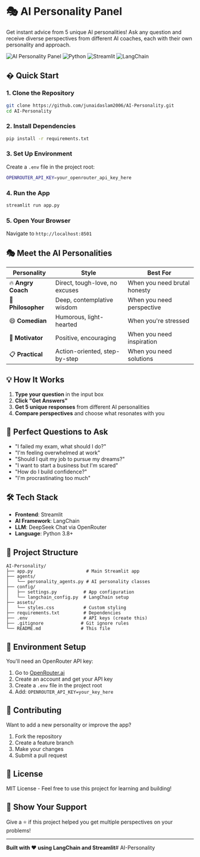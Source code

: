 # 🎭 AI Personality Panel

Get instant advice from 5 unique AI personalities! Ask any question and receive diverse perspectives from different AI coaches, each with their own personality and approach.

![AI Personality Panel](https://img.shields.io/badge/AI-Personality%20Panel-blue?style=for-the-badge)
![Python](https://img.shields.io/badge/python-v3.8+-blue.svg)
![Streamlit](https://img.shields.io/badge/Streamlit-FF4B4B?style=flat&logo=Streamlit&logoColor=white)
![LangChain](https://img.shields.io/badge/LangChain-🦜🔗-green)

## � Quick Start

### 1. Clone the Repository
```bash
git clone https://github.com/junaidaslam2006/AI-Personality.git
cd AI-Personality
```

### 2. Install Dependencies
```bash
pip install -r requirements.txt
```

### 3. Set Up Environment
Create a `.env` file in the project root:
```bash
OPENROUTER_API_KEY=your_openrouter_api_key_here
```

### 4. Run the App
```bash
streamlit run app.py
```

### 5. Open Your Browser
Navigate to `http://localhost:8501`

## 🎭 Meet the AI Personalities

| Personality | Style | Best For |
|-------------|--------|----------|
| 🔥 **Angry Coach** | Direct, tough-love, no excuses | When you need brutal honesty |
| 🤔 **Philosopher** | Deep, contemplative wisdom | When you need perspective |
| 😄 **Comedian** | Humorous, light-hearted | When you're stressed |
| 💪 **Motivator** | Positive, encouraging | When you need inspiration |
| 📋 **Practical** | Action-oriented, step-by-step | When you need solutions |

## 💡 How It Works

1. **Type your question** in the input box
2. **Click "Get Answers"** 
3. **Get 5 unique responses** from different AI personalities
4. **Compare perspectives** and choose what resonates with you

## 🎯 Perfect Questions to Ask

- "I failed my exam, what should I do?"
- "I'm feeling overwhelmed at work"
- "Should I quit my job to pursue my dreams?"
- "I want to start a business but I'm scared"
- "How do I build confidence?"
- "I'm procrastinating too much"

## 🛠️ Tech Stack

- **Frontend**: Streamlit
- **AI Framework**: LangChain
- **LLM**: DeepSeek Chat via OpenRouter
- **Language**: Python 3.8+

## 📁 Project Structure

```
AI-Personality/
├── app.py                    # Main Streamlit app
├── agents/
│   └── personality_agents.py # AI personality classes
├── config/
│   ├── settings.py          # App configuration
│   └── langchain_config.py  # LangChain setup
├── assets/
│   └── styles.css           # Custom styling
├── requirements.txt         # Dependencies
├── .env                     # API keys (create this)
├── .gitignore              # Git ignore rules
└── README.md               # This file
```

## 🔐 Environment Setup

You'll need an OpenRouter API key:

1. Go to [OpenRouter.ai](https://openrouter.ai)
2. Create an account and get your API key
3. Create a `.env` file in the project root
4. Add: `OPENROUTER_API_KEY=your_key_here`

## 🤝 Contributing

Want to add a new personality or improve the app? 

1. Fork the repository
2. Create a feature branch
3. Make your changes
4. Submit a pull request

## 📄 License

MIT License - Feel free to use this project for learning and building!

## 🌟 Show Your Support

Give a ⭐️ if this project helped you get multiple perspectives on your problems!

---

**Built with ❤️ using LangChain and Streamlit**#   A I - P e r s o n a l i t y 
 
 
